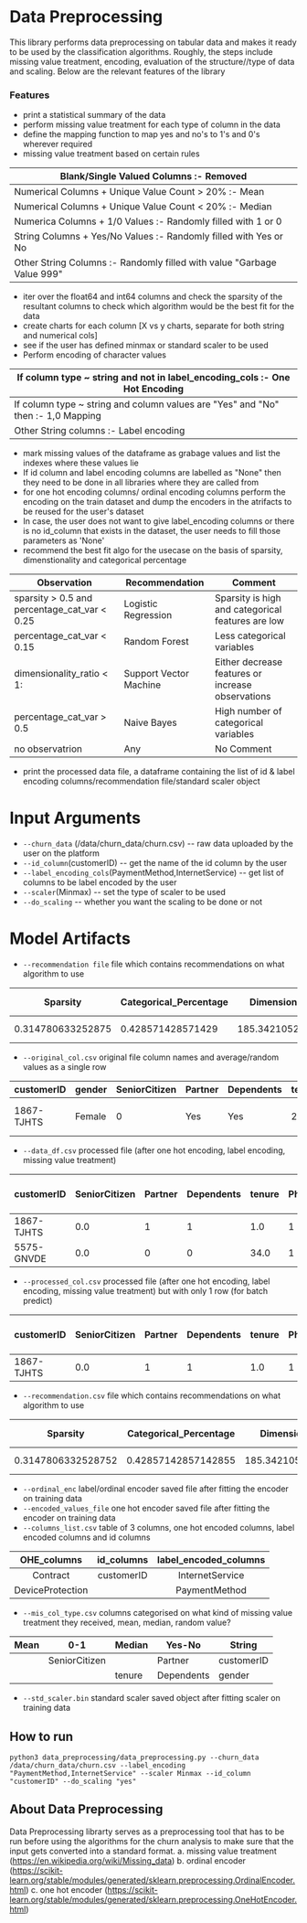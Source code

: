# Data Preprocessing
This library performs data preprocessing on tabular data and makes it ready to be used by the classification algorithms. Roughly, the steps include missing value treatment, encoding, evaluation of the structure//type of data and scaling. Below are the relevant features of the library

### Features
- print a statistical summary of the data
- perform missing value treatment for each type of column in the data	
- define the mapping function to map yes and no's to 1's and 0's wherever required	
- missing value treatment based on certain rules

| Blank/Single Valued Columns :- Removed |
| -------------------------------------- |
| Numerical Columns + Unique Value Count > 20% :- Mean |
| Numerical Columns + Unique Value Count < 20% :- Median |
| Numerica Columns + 1/0 Values :- Randomly filled with 1 or 0 |
| String Columns + Yes/No Values :- Randomly filled with Yes or No |
| Other String Columns :- Randomly filled with value "Garbage Value 999" |

- iter over the float64 and int64 columns and check the sparsity of the resultant columns to check which algorithm would be the best fit for the data	
- create charts for each column [X vs y charts, separate for both string and numerical cols]	
- see if the user has defined minmax or standard scaler to be used	
- Perform encoding of character values 	

| If column type ~ string and not in label_encoding_cols :- One Hot Encoding |
| -------------------------------------- |
| If column type ~ string and column values are "Yes" and "No" then :- 1,0 Mapping |
| Other String columns :- Label encoding |

- mark missing values of the dataframe as grabage values and list the indexes where these values lie 
- If id column and label encoding columns are labelled as "None" then they need to be done in all libraries where they are called from
- for one hot encoding columns/ ordinal encoding columns perform the encoding on the train dataset and dump the encoders in the atrifacts to be reused for the user's dataset 
- In case, the user does not want to give label_encoding columns or there is no id_column that exists in the dataset, the user needs to fill those parameters as 'None'
- recommend the best fit algo for the usecase on the basis of sparsity, dimenstionality and categorical percentage	

| Observation | Recommendation | Comment |
| -------------------------------------- | ---------------- | ---- |
| sparsity > 0.5 and percentage_cat_var < 0.25 | Logistic Regression | Sparsity is high and categorical features are low |
| percentage_cat_var < 0.15 | Random Forest | Less categorical variables |
| dimensionality_ratio < 1: | Support Vector Machine | Either decrease features or increase observations |
| percentage_cat_var > 0.5 | Naive Bayes | High number of categorical variables |
| no observatrion | Any | No Comment |

- print the processed data file, a dataframe containing the list of id & label encoding columns/recommendation file/standard scaler object	

# Input Arguments
- `--churn_data` (/data/churn_data/churn.csv) -- raw data uploaded by the user on the platform
- `--id_column`(customerID) -- get the name of the id column by the user
- `--label_encoding_cols`(PaymentMethod,InternetService) -- get list of columns to be label encoded by the user
- `--scaler`(Minmax) -- set the type of scaler to be used
- `--do_scaling` -- whether you want the scaling to be done or not

# Model Artifacts
- `--recommendation file` file which contains recommendations on what algorithm to use

| Sparsity	| Categorical_Percentage	| Dimensionality |	Recommendation	| General Comment |
|---|---|---|---|---|
| 0.314780633252875	| 0.428571428571429	| 185.342105263158	| Any	| No comment |

- `--original_col.csv`	original file column names and average/random values as a single row

| customerID  | gender  | SeniorCitizen  | Partner  | Dependents  | tenure  | PhoneService  | MultipleLines  | InternetService  | OnlineSecurity  | OnlineBackup        | DeviceProtection  | TechSupport  | StreamingTV  | StreamingMovies  | Contract       | PaperlessBilling  | PaymentMethod           | MonthlyCharges    | TotalCharges       | Churn  |
|-------------|---------|----------------|----------|-------------|---------|---------------|----------------|------------------|-----------------|---------------------|-------------------|--------------|--------------|------------------|----------------|-------------------|-------------------------|-------------------|--------------------|--------|
| 1867-TJHTS  | Female  | 0              | Yes      | Yes         | 29      | Yes           | No             | Fiber optic      | No              | No internet service | No                | No           | No           | Yes              | Month-to-month | Yes               | Credit card (automatic) | 64.76169246059918 | 2283.3004408418656 | Yes    |

- `--data_df.csv`	processed file (after one hot encoding, label encoding, missing value treatment)

| customerID  | SeniorCitizen  | Partner  | Dependents  | tenure  | PhoneService  | InternetService  | PaperlessBilling  | PaymentMethod  | MonthlyCharges      | TotalCharges         | Churn  | Contract-Month-to-month  | Contract-One year  | Contract-Two year  | DeviceProtection-No  | DeviceProtection-No internet service  | DeviceProtection-Yes  | MultipleLines-No  | MultipleLines-No phone service  | MultipleLines-Yes  | OnlineBackup-No  | OnlineBackup-No internet service  | OnlineBackup-Yes  | OnlineSecurity-No  | OnlineSecurity-No internet service  | OnlineSecurity-Yes  | StreamingMovies-No  | StreamingMovies-No internet service  | StreamingMovies-Yes  | StreamingTV-No  | StreamingTV-No internet service  | StreamingTV-Yes  | TechSupport-No  | TechSupport-No internet service  | TechSupport-Yes  | gender-Female  | gender-Male  |
|-------------|----------------|----------|-------------|---------|---------------|------------------|-------------------|----------------|---------------------|----------------------|--------|--------------------------|--------------------|--------------------|----------------------|---------------------------------------|-----------------------|-------------------|---------------------------------|--------------------|------------------|-----------------------------------|-------------------|--------------------|-------------------------------------|---------------------|---------------------|--------------------------------------|----------------------|-----------------|----------------------------------|------------------|-----------------|----------------------------------|------------------|----------------|--------------|
| 1867-TJHTS  | 0.0            | 1        | 1           | 1.0     | 1             | 1.0              | 1                 | 1.0            | 0.11542288557213931 | 0.001275098084468036 | 1      | 1.0                      | 0.0                | 0.0                | 1.0                  | 0.0                                   | 0.0                   | 1.0               | 0.0                             | 0.0                | 0.0              | 1.0                               | 0.0               | 1.0                | 0.0                                 | 0.0                 | 0.0                 | 0.0                                  | 1.0                  | 1.0             | 0.0                              | 0.0              | 1.0             | 0.0                              | 0.0              | 1.0            | 0.0          |
| 5575-GNVDE  | 0.0            | 0        | 0           | 34.0    | 1             | 0.0              | 0                 | 3.0            | 0.3850746268656716  | 0.21586660512347106  | 0      | 0.0                      | 1.0                | 0.0                | 0.0                  | 0.0                                   | 1.0                   | 1.0               | 0.0                             | 0.0                | 1.0              | 0.0                               | 0.0               | 0.0                | 0.0                                 | 1.0                 | 1.0                 | 0.0                                  | 0.0                  | 1.0             | 0.0                              | 0.0              | 1.0             | 0.0                              | 0.0              | 0.0            | 1.0          |


- `--processed_col.csv`	processed file (after one hot encoding, label encoding, missing value treatment) but with only 1 row (for batch predict)

| customerID  | SeniorCitizen  | Partner  | Dependents  | tenure  | PhoneService  | InternetService  | PaperlessBilling  | PaymentMethod  | MonthlyCharges      | TotalCharges         | Churn  | Contract-Month-to-month  | Contract-One year  | Contract-Two year  | DeviceProtection-No  | DeviceProtection-No internet service  | DeviceProtection-Yes  | MultipleLines-No  | MultipleLines-No phone service  | MultipleLines-Yes  | OnlineBackup-No  | OnlineBackup-No internet service  | OnlineBackup-Yes  | OnlineSecurity-No  | OnlineSecurity-No internet service  | OnlineSecurity-Yes  | StreamingMovies-No  | StreamingMovies-No internet service  | StreamingMovies-Yes  | StreamingTV-No  | StreamingTV-No internet service  | StreamingTV-Yes  | TechSupport-No  | TechSupport-No internet service  | TechSupport-Yes  | gender-Female  | gender-Male  |
|-------------|----------------|----------|-------------|---------|---------------|------------------|-------------------|----------------|---------------------|----------------------|--------|--------------------------|--------------------|--------------------|----------------------|---------------------------------------|-----------------------|-------------------|---------------------------------|--------------------|------------------|-----------------------------------|-------------------|--------------------|-------------------------------------|---------------------|---------------------|--------------------------------------|----------------------|-----------------|----------------------------------|------------------|-----------------|----------------------------------|------------------|----------------|--------------|
| 1867-TJHTS  | 0.0            | 1        | 1           | 1.0     | 1             | 1.0              | 1                 | 1.0            | 0.11542288557213931 | 0.001275098084468036 | 1      | 1.0                      | 0.0                | 0.0                | 1.0                  | 0.0                                   | 0.0                   | 1.0               | 0.0                             | 0.0                | 0.0              | 1.0                               | 0.0               | 1.0                | 0.0                                 | 0.0                 | 0.0                 | 0.0                                  | 1.0                  | 1.0             | 0.0                              | 0.0              | 1.0             | 0.0                              | 0.0              | 1.0            | 0.0          |


- `--recommendation.csv`	file which contains recommendations on what algorithm to use

| Sparsity           | Categorical_Percentage  | Dimensionality    | Recommendation  | General Comment  |
|--------------------|-------------------------|-------------------|-----------------|------------------|
| 0.3147806332528752 | 0.42857142857142855     | 185.3421052631579 | Any             | No comment       | 

- `--ordinal_enc`	label/ordinal encoder saved file after fitting the encoder on training data
- `--encoded_values_file`	one hot encoder saved file after fitting the encoder on training data
- `--columns_list.csv`	table of 3 columns, one hot encoded columns, label encoded columns and id columns

|    OHE_columns   | id_columns | label_encoded_columns |
|:----------------:|:----------:|:---------------------:|
| Contract         | customerID | InternetService       |
| DeviceProtection |            | PaymentMethod         |

- `--mis_col_type.csv`	columns categorised on what kind of missing value treatment they received, mean, median, random value?

| Mean  | 0-1           | Median  | Yes-No     | String     |
|-------|---------------|---------|------------|------------|
|       | SeniorCitizen |         | Partner    | customerID |
|       |               | tenure  | Dependents | gender     |
- `--std_scaler.bin`	standard scaler saved object after fitting scaler on training data

## How to run
```
python3 data_preprocessing/data_preprocessing.py --churn_data /data/churn_data/churn.csv --label_encoding "PaymentMethod,InternetService" --scaler Minmax --id_column "customerID" --do_scaling "yes"
```

## About Data Preprocessing
Data Preprocessing librarty serves as a preprocessing tool that has to be run before using the algorithms for the churn analysis to make sure that the input gets converted into a standard format.
a. missing value treatment (https://en.wikipedia.org/wiki/Missing_data)
b. ordinal encoder (https://scikit-learn.org/stable/modules/generated/sklearn.preprocessing.OrdinalEncoder.html)
c. one hot encoder (https://scikit-learn.org/stable/modules/generated/sklearn.preprocessing.OneHotEncoder.html)

